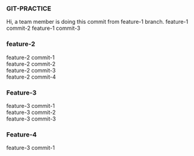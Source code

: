 ### GIT-PRACTICE
Hi, a team member is doing this commit from feature-1 branch.
feature-1 commit-2
feature-1 commit-3

### feature-2
feature-2 commit-1<br />
feature-2 commit-2<br />
feature-2 commit-3<br />
feature-2 commit-4<br />

### Feature-3
feature-3 commit-1<br />
feature-3 commit-2<br />
feature-3 commit-3<br />

### Feature-4
feature-3 commit-1<br />
